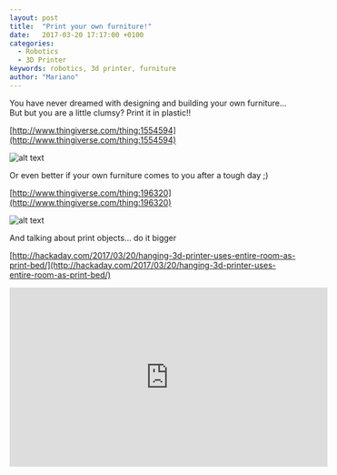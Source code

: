 ```yaml
---
layout: post
title:  "Print your own furniture!"
date:   2017-03-20 17:17:00 +0100
categories:
  - Robotics
  - 3D Printer
keywords: robotics, 3d printer, furniture
author: "Mariano"
---
```


You have never dreamed with designing and building your own furniture... But but you are a little clumsy? Print it in plastic!!

[http://www.thingiverse.com/thing:1554594](http://www.thingiverse.com/thing:1554594)

![alt text](http://thingiverse-production-new.s3.amazonaws.com/renders/86/58/8d/4d/d8/03b75bd5d141efc935938897e66b70f0_preview_featured.jpg)

Or even better if your own furniture comes to you after a tough day ;)

[http://www.thingiverse.com/thing:196320](http://www.thingiverse.com/thing:196320)

![alt text](http://thingiverse-production-new.s3.amazonaws.com/renders/31/9a/6e/9d/dc/DSC_0417_xl2_preview_featured.jpg)

And talking about print objects... do it bigger

[http://hackaday.com/2017/03/20/hanging-3d-printer-uses-entire-room-as-print-bed/](http://hackaday.com/2017/03/20/hanging-3d-printer-uses-entire-room-as-print-bed/)

<iframe width="560" height="315" src="https://www.youtube.com/embed/ULJqLSTriRY" frameborder="0" allowfullscreen></iframe>
